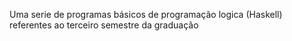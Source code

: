 Uma serie de programas básicos de programação logica (Haskell) referentes ao terceiro semestre da graduação
